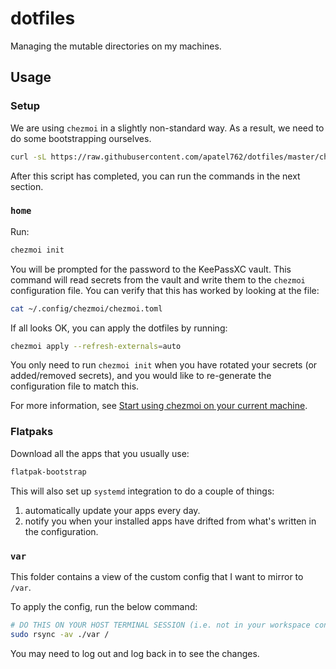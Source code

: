 # dotfiles

Managing the mutable directories on my machines.

## Usage

### Setup

We are using `chezmoi` in a slightly non-standard way. As a result, we need to do some bootstrapping ourselves.

```bash
curl -sL https://raw.githubusercontent.com/apatel762/dotfiles/master/chezmoi-bootstrap | sh
```

After this script has completed, you can run the commands in the next section.

### `home`

Run:

```bash
chezmoi init
```

You will be prompted for the password to the KeePassXC vault. This command will read secrets from the vault and write them to the `chezmoi` configuration file. You can verify that this has worked by looking at the file:

```bash
cat ~/.config/chezmoi/chezmoi.toml
```

If all looks OK, you can apply the dotfiles by running:

```bash
chezmoi apply --refresh-externals=auto
```

You only need to run `chezmoi init` when you have rotated your secrets (or added/removed secrets), and you would like to re-generate the configuration file to match this.

For more information, see [Start using chezmoi on your current machine](https://www.chezmoi.io/quick-start/#start-using-chezmoi-on-your-current-machine).

### Flatpaks

Download all the apps that you usually use:

```bash
flatpak-bootstrap
```

This will also set up `systemd` integration to do a couple of things:

1. automatically update your apps every day.
2. notify you when your installed apps have drifted from what's written in the configuration.

### `var`

This folder contains a view of the custom config that I want to mirror to `/var`.

To apply the config, run the below command:

```bash
# DO THIS ON YOUR HOST TERMINAL SESSION (i.e. not in your workspace container)
sudo rsync -av ./var /
```

You may need to log out and log back in to see the changes.
